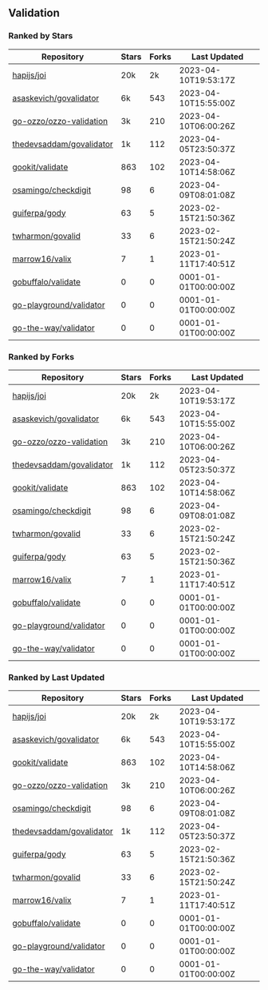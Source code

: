 ## Validation

### Ranked by Stars

| Repository | Stars | Forks | Last Updated |
|------------|-------|-------|--------------|
| [hapijs/joi](https://github.com/hapijs/joi) | 20k | 2k | 2023-04-10T19:53:17Z |
| [asaskevich/govalidator](https://github.com/asaskevich/govalidator) | 6k | 543 | 2023-04-10T15:55:00Z |
| [go-ozzo/ozzo-validation](https://github.com/go-ozzo/ozzo-validation) | 3k | 210 | 2023-04-10T06:00:26Z |
| [thedevsaddam/govalidator](https://github.com/thedevsaddam/govalidator) | 1k | 112 | 2023-04-05T23:50:37Z |
| [gookit/validate](https://github.com/gookit/validate) | 863 | 102 | 2023-04-10T14:58:06Z |
| [osamingo/checkdigit](https://github.com/osamingo/checkdigit) | 98 | 6 | 2023-04-09T08:01:08Z |
| [guiferpa/gody](https://github.com/guiferpa/gody) | 63 | 5 | 2023-02-15T21:50:36Z |
| [twharmon/govalid](https://github.com/twharmon/govalid) | 33 | 6 | 2023-02-15T21:50:24Z |
| [marrow16/valix](https://github.com/marrow16/valix) | 7 | 1 | 2023-01-11T17:40:51Z |
| [gobuffalo/validate](https://github.com/gobuffalo/validate) | 0 | 0 | 0001-01-01T00:00:00Z |
| [go-playground/validator](https://github.com/go-playground/validator) | 0 | 0 | 0001-01-01T00:00:00Z |
| [go-the-way/validator](https://github.com/go-the-way/validator) | 0 | 0 | 0001-01-01T00:00:00Z |

### Ranked by Forks

| Repository | Stars | Forks | Last Updated |
|------------|-------|-------|--------------|
| [hapijs/joi](https://github.com/hapijs/joi) | 20k | 2k | 2023-04-10T19:53:17Z |
| [asaskevich/govalidator](https://github.com/asaskevich/govalidator) | 6k | 543 | 2023-04-10T15:55:00Z |
| [go-ozzo/ozzo-validation](https://github.com/go-ozzo/ozzo-validation) | 3k | 210 | 2023-04-10T06:00:26Z |
| [thedevsaddam/govalidator](https://github.com/thedevsaddam/govalidator) | 1k | 112 | 2023-04-05T23:50:37Z |
| [gookit/validate](https://github.com/gookit/validate) | 863 | 102 | 2023-04-10T14:58:06Z |
| [osamingo/checkdigit](https://github.com/osamingo/checkdigit) | 98 | 6 | 2023-04-09T08:01:08Z |
| [twharmon/govalid](https://github.com/twharmon/govalid) | 33 | 6 | 2023-02-15T21:50:24Z |
| [guiferpa/gody](https://github.com/guiferpa/gody) | 63 | 5 | 2023-02-15T21:50:36Z |
| [marrow16/valix](https://github.com/marrow16/valix) | 7 | 1 | 2023-01-11T17:40:51Z |
| [gobuffalo/validate](https://github.com/gobuffalo/validate) | 0 | 0 | 0001-01-01T00:00:00Z |
| [go-playground/validator](https://github.com/go-playground/validator) | 0 | 0 | 0001-01-01T00:00:00Z |
| [go-the-way/validator](https://github.com/go-the-way/validator) | 0 | 0 | 0001-01-01T00:00:00Z |

### Ranked by Last Updated

| Repository | Stars | Forks | Last Updated |
|------------|-------|-------|--------------|
| [hapijs/joi](https://github.com/hapijs/joi) | 20k | 2k | 2023-04-10T19:53:17Z |
| [asaskevich/govalidator](https://github.com/asaskevich/govalidator) | 6k | 543 | 2023-04-10T15:55:00Z |
| [gookit/validate](https://github.com/gookit/validate) | 863 | 102 | 2023-04-10T14:58:06Z |
| [go-ozzo/ozzo-validation](https://github.com/go-ozzo/ozzo-validation) | 3k | 210 | 2023-04-10T06:00:26Z |
| [osamingo/checkdigit](https://github.com/osamingo/checkdigit) | 98 | 6 | 2023-04-09T08:01:08Z |
| [thedevsaddam/govalidator](https://github.com/thedevsaddam/govalidator) | 1k | 112 | 2023-04-05T23:50:37Z |
| [guiferpa/gody](https://github.com/guiferpa/gody) | 63 | 5 | 2023-02-15T21:50:36Z |
| [twharmon/govalid](https://github.com/twharmon/govalid) | 33 | 6 | 2023-02-15T21:50:24Z |
| [marrow16/valix](https://github.com/marrow16/valix) | 7 | 1 | 2023-01-11T17:40:51Z |
| [gobuffalo/validate](https://github.com/gobuffalo/validate) | 0 | 0 | 0001-01-01T00:00:00Z |
| [go-playground/validator](https://github.com/go-playground/validator) | 0 | 0 | 0001-01-01T00:00:00Z |
| [go-the-way/validator](https://github.com/go-the-way/validator) | 0 | 0 | 0001-01-01T00:00:00Z |

